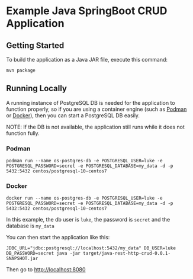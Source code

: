 # Example Java SpringBoot CRUD Application

## Getting Started

To build the application as a Java JAR file, execute this command:

```shell
mvn package
```

## Running Locally

A running instance of PostgreSQL DB is needed for the application to function properly, so if you are using a container engine (such as [Podman](https://podman.io/) or [Docker](https://www.docker.com/)), then you can start a PostgreSQL DB easily.

NOTE: If the DB is not available, the application still runs while it does not function fully.

### Podman

```shell
podman run --name os-postgres-db -e POSTGRESQL_USER=luke -e POSTGRESQL_PASSWORD=secret -e POSTGRESQL_DATABASE=my_data -d -p 5432:5432 centos/postgresql-10-centos7
```

### Docker

```shell
docker run --name os-postgres-db -e POSTGRESQL_USER=luke -e POSTGRESQL_PASSWORD=secret -e POSTGRESQL_DATABASE=my_data -d -p 5432:5432 centos/postgresql-10-centos7
```

In this example, the db user is `luke`, the password is `secret` and the database is `my_data`

You can then start the application like this:

```shell
JDBC_URL="jdbc:postgresql://localhost:5432/my_data" DB_USER=luke DB_PASSWORD=secret java -jar target/java-rest-http-crud-0.0.1-SNAPSHOT.jar
```

Then go to [http://localhost:8080](http://localhost:8080)
